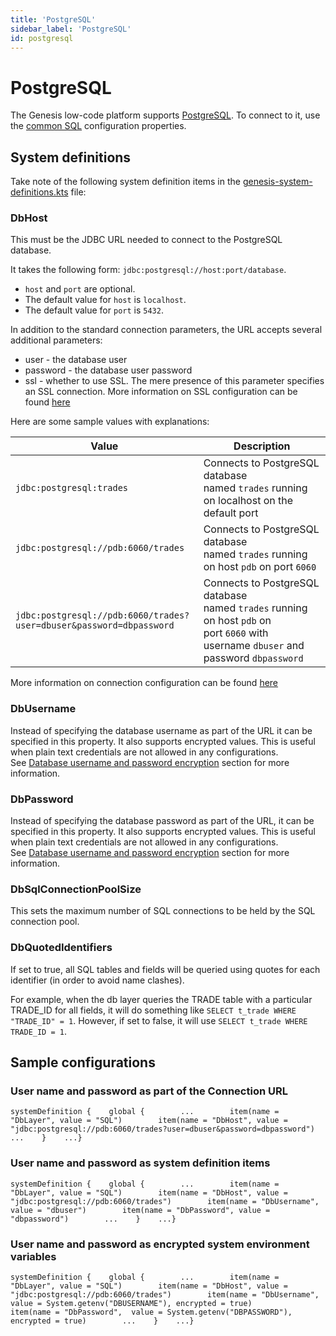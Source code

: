 ```yaml
---
title: 'PostgreSQL'
sidebar_label: 'PostgreSQL'
id: postgresql
---
```


PostgreSQL
==========

The Genesis low-code platform supports [PostgreSQL](https://www.postgresql.org/). To connect to it, use the [common SQL](/database/database-technology/sql/) configuration properties.

System definitions[​](/database/database-technology/postgresql/#system-definitionsdirect-link-to-heading)
--------------------------------------------------------------------------------------------------------------------------------------------------------------------------------

Take note of the following system definition items in the [genesis-system-definitions.kts](https://docs.genesis.global/secure/creating-applications/configure-runtime/system-definitions/) file:

### DbHost[​](/database/database-technology/postgresql/#dbhostdirect-link-to-heading)

This must be the JDBC URL needed to connect to the PostgreSQL database.

It takes the following form: `jdbc:postgresql://host:port/database`.

-   `host` and `port` are optional.
-   The default value for `host` is `localhost`.
-   The default value for `port` is `5432`.

In addition to the standard connection parameters, the URL accepts several additional parameters:

-   user - the database user
-   password - the database user password
-   ssl - whether to use SSL. The mere presence of this parameter specifies an SSL connection. More information on SSL configuration can be found [here](https://jdbc.postgresql.org/documentation/head/ssl-client.html)

Here are some sample values with explanations:

| Value | Description |
| --- | --- |
| `jdbc:postgresql:trades` | Connects to PostgreSQL database named `trades` running on localhost on the default port |
| `jdbc:postgresql://pdb:6060/trades` | Connects to PostgreSQL database named `trades` running on host `pdb` on port `6060` |
| `jdbc:postgresql://pdb:6060/trades?user=dbuser&password=dbpassword` | Connects to PostgreSQL database named `trades` running on host `pdb` on port `6060` with username `dbuser` and password `dbpassword` |

More information on connection configuration can be found [here](https://jdbc.postgresql.org/documentation/head/connect.html)

### DbUsername[​](/database/database-technology/postgresql/#dbusernamedirect-link-to-heading)

Instead of specifying the database username as part of the URL it can be specified in this property. It also supports encrypted values. This is useful when plain text credentials are not allowed in any configurations. See [Database username and password encryption](https://docs.genesis.global/secure/creating-applications/configure-runtime/system-definitions/#items-defined) section for more information.

### DbPassword[​](/database/database-technology/postgresql/#dbpassworddirect-link-to-heading)

Instead of specifying the database password as part of the URL, it can be specified in this property. It also supports encrypted values. This is useful when plain text credentials are not allowed in any configurations. See [Database username and password encryption](https://docs.genesis.global/secure/creating-applications/configure-runtime/system-definitions/#items-defined) section for more information.

### DbSqlConnectionPoolSize[​](/database/database-technology/postgresql/#dbsqlconnectionpoolsizedirect-link-to-heading)

This sets the maximum number of SQL connections to be held by the SQL connection pool.

### DbQuotedIdentifiers[​](/database/database-technology/postgresql/#dbquotedidentifiersdirect-link-to-heading)

If set to true, all SQL tables and fields will be queried using quotes for each identifier (in order to avoid name clashes).

For example, when the db layer queries the TRADE table with a particular TRADE_ID for all fields, it will do something like `SELECT t_trade WHERE "TRADE_ID" = 1`. However, if set to false, it will use `SELECT t_trade WHERE TRADE_ID = 1`.

Sample configurations[​](database/database-technology/postgresql/#sample-configurationsdirect-link-to-heading)
--------------------------------------------------------------------------------------------------------------------------------------------------------------------------------------

### User name and password as part of the Connection URL[​](/database/database-technology/postgresql/#user-name-and-password-as-system-definition-itemsdirect-link-to-heading)

```
systemDefinition {    global {        ...        item(name = "DbLayer", value = "SQL")        item(name = "DbHost", value = "jdbc:postgresql://pdb:6060/trades?user=dbuser&password=dbpassword")        ...    }    ...}
```

### User name and password as system definition items[​](/database/database-technology/postgresql/#user-name-and-password-as-system-definition-itemsdirect-link-to-heading)

```
systemDefinition {    global {        ...        item(name = "DbLayer", value = "SQL")        item(name = "DbHost", value = "jdbc:postgresql://pdb:6060/trades")        item(name = "DbUsername", value = "dbuser")        item(name = "DbPassword", value = "dbpassword")        ...    }    ...}
```

### User name and password as encrypted system environment variables[​](/database/database-technology/postgresql/#user-name-and-password-as-encrypted-system-environment-variablesdirect-link-to-heading)

```
systemDefinition {    global {        ...        item(name = "DbLayer", value = "SQL")        item(name = "DbHost", value = "jdbc:postgresql://pdb:6060/trades")        item(name = "DbUsername", value = System.getenv("DBUSERNAME"), encrypted = true)        item(name = "DbPassword",  value = System.getenv("DBPASSWORD"), encrypted = true)        ...    }    ...}
```

[](https://docs.genesis.global/secure/reference/developer/api/database/reference/supported-databases/aerospike/)